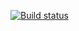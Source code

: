 [![Build status](https://ci.appveyor.com/api/projects/status/feihrkxs5wjvt10v/branch/main?svg=true)](https://ci.appveyor.com/project/AlessioLoginov/callback-javaqa/branch/main)